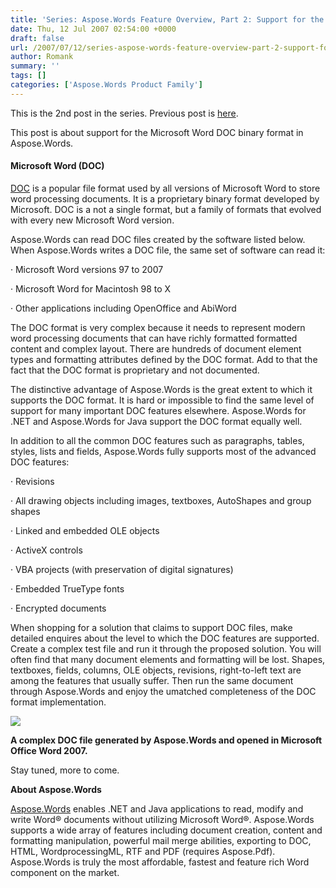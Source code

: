 ```yaml
---
title: 'Series: Aspose.Words Feature Overview, Part 2: Support for the DOC Format'
date: Thu, 12 Jul 2007 02:54:00 +0000
draft: false
url: /2007/07/12/series-aspose-words-feature-overview-part-2-support-for-the-doc-format/
author: Romank
summary: ''
tags: []
categories: ['Aspose.Words Product Family']
---
```


This is the 2nd post in the series. Previous post is [here][1].

This post is about support for the Microsoft Word DOC binary format in Aspose.Words.

#### Microsoft Word (DOC)

[DOC][2] is a popular file format used by all versions of Microsoft Word to store word processing documents. It is a proprietary binary format developed by Microsoft. DOC is a not a single format, but a family of formats that evolved with every new Microsoft Word version.

Aspose.Words can read DOC files created by the software listed below. When Aspose.Words writes a DOC file, the same set of software can read it:

· Microsoft Word versions 97 to 2007

· Microsoft Word for Macintosh 98 to X

· Other applications including OpenOffice and AbiWord

The DOC format is very complex because it needs to represent modern word processing documents that can have richly formatted formatted content and complex layout. There are hundreds of document element types and formatting attributes defined by the DOC format. Add to that the fact that the DOC format is proprietary and not documented.

The distinctive advantage of Aspose.Words is the great extent to which it supports the DOC format. It is hard or impossible to find the same level of support for many important DOC features elsewhere. Aspose.Words for .NET and Aspose.Words for Java support the DOC format equally well.

In addition to all the common DOC features such as paragraphs, tables, styles, lists and fields, Aspose.Words fully supports most of the advanced DOC features:

· Revisions

· All drawing objects including images, textboxes, AutoShapes and group shapes

· Linked and embedded OLE objects

· ActiveX controls

· VBA projects (with preservation of digital signatures)

· Embedded TrueType fonts

· Encrypted documents

When shopping for a solution that claims to support DOC files, make detailed enquires about the level to which the DOC features are supported. Create a complex test file and run it through the proposed solution. You will often find that many document elements and formatting will be lost. Shapes, textboxes, fields, columns, OLE objects, revisions, right-to-left text are among the features that usually suffer. Then run the same document through Aspose.Words and enjoy the umatched completeness of the DOC format implementation.

[![][3]](https://blog.aspose.com/)

**A complex DOC file generated by Aspose.Words and opened in Microsoft Office Word 2007.**

Stay tuned, more to come.

**About Aspose.Words**

[Aspose.Words][4] enables .NET and Java applications to read, modify and write Word® documents without utilizing Microsoft Word®. Aspose.Words supports a wide array of features including document creation, content and formatting manipulation, powerful mail merge abilities, exporting to DOC, HTML, WordprocessingML, RTF and PDF (requires Aspose.Pdf). Aspose.Words is truly the most affordable, fastest and feature rich Word component on the market.




[1]: https://blog.aspose.com/
[2]: http://en.wikipedia.org/wiki/Microsoft_Word#File_formats
[3]: https://blog.aspose.com/
[4]: https://www.aspose.cloud/templates/aspose/App_Themes/V3/images/total/272x272/aspose_total-for-net-min.png




